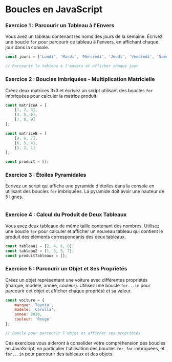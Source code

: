 # Boucles en JavaScript

### Exercice 1 : Parcourir un Tableau à l'Envers

Vous avez un tableau contenant les noms des jours de la semaine. Écrivez une boucle `for` pour parcourir ce tableau à l'envers, en affichant chaque jour dans la console.

```jsx
const jours = ['Lundi', 'Mardi', 'Mercredi', 'Jeudi', 'Vendredi', 'Samedi', 'Dimanche'];

// Parcourir le tableau à l'envers et afficher chaque jour

```

### Exercice 2 : Boucles Imbriquées - Multiplication Matricielle

Créez deux matrices 3x3 et écrivez un script utilisant des boucles `for` imbriquées pour calculer la matrice produit.

```jsx
const matriceA = [
    [1, 2, 3],
    [4, 5, 6],
    [7, 8, 9]
];

const matriceB = [
    [9, 8, 7],
    [6, 5, 4],
    [3, 2, 1]
];

const produit = [];

```

### Exercice 3 : Étoiles Pyramidales

Écrivez un script qui affiche une pyramide d'étoiles dans la console en utilisant des boucles `for` imbriquées. La pyramide doit avoir une hauteur de 5 lignes.

```jsx

```

### Exercice 4 : Calcul du Produit de Deux Tableaux

Vous avez deux tableaux de même taille contenant des nombres. Utilisez une boucle `for` pour calculer et afficher un nouveau tableau qui contient le produit des éléments correspondants des deux tableaux.

```jsx
const tableau1 = [2, 4, 6, 8];
const tableau2 = [1, 3, 5, 7];
const produitTableaux = [];
```

### Exercice 5 : Parcourir un Objet et Ses Propriétés

Créez un objet représentant une voiture avec différentes propriétés (marque, modèle, année, couleur). Utilisez une boucle `for...in` pour parcourir cet objet et afficher chaque propriété et sa valeur.

```jsx
const voiture = {
    marque: 'Toyota',
    modele: 'Corolla',
    annee: 2020,
    couleur: 'Rouge'
};

// Boucle pour parcourir l'objet et afficher ses propriétés
```

Ces exercices vous aideront à consolider votre compréhension des boucles en JavaScript, en particulier l'utilisation des boucles `for`, `for` imbriquées, et `for...in` pour parcourir des tableaux et des objets.